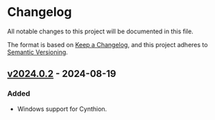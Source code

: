 # Changelog

All notable changes to this project will be documented in this file.

The format is based on [Keep a Changelog](https://keepachangelog.com/en/1.1.0/),
and this project adheres to [Semantic Versioning](https://semver.org/spec/v2.0.0.html).

<!--
## [Unreleased]
-->

## [v2024.0.2] - 2024-08-19
### Added
* Windows support for Cynthion.


[Unreleased]: https://github.com/greatscottgadgets/libgreat/compare/v2024.0.2...HEAD
[v2024.0.2]: https://github.com/greatscottgadgets/libgreat/compare/v2024.0.1...v2024.0.2
[v2024.0.1]: https://github.com/greatscottgadgets/libgreat/compare/v2024.0.0...v2024.0.1
[v2024.0.0]: https://github.com/greatscottgadgets/libgreat/releases/tag/v2024.0.0
